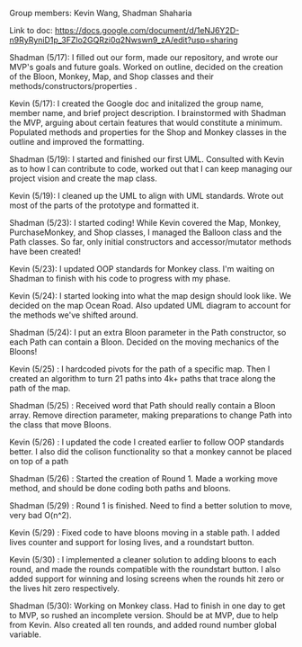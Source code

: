 Group members: Kevin Wang, Shadman Shaharia

Link to doc: https://docs.google.com/document/d/1eNJ6Y2D-n9RyRyniD1p_3FZlo2GQRzi0q2Nwswn9_zA/edit?usp=sharing

Shadman (5/17): I filled out our form, made our repository, and wrote our MVP's goals and future goals. Worked on outline, decided on the creation of the Bloon, Monkey, Map, and Shop classes and their methods/constructors/properties .

Kevin (5/17): I created the Google doc and initalized the group name, member name, and brief project description. I brainstormed with Shadman the MVP, arguing about certain features that would constitute a minimum. Populated methods and properties for the Shop and Monkey classes in the outline and improved the formatting.

Shadman (5/19): I started and finished our first UML. Consulted with Kevin as to how I can contribute to code, worked out that I can keep managing our project vision and create the map class.

Kevin (5/19): I cleaned up the UML to align with UML standards. Wrote out most of the parts of the prototype and formatted it.

Shadman (5/23): I started coding! While Kevin covered the Map, Monkey, PurchaseMonkey, and Shop classes, I managed the Balloon class and the Path classes. So far, only initial constructors and accessor/mutator methods have been created!

Kevin (5/23): I updated OOP standards for Monkey class. I'm waiting on Shadman to finish with his code to progress with my phase.


Kevin (5/24): I started looking into what the map design should look like. We decided on the map Ocean Road. Also updated UML diagram to account for the methods we've shifted around.

Shadman (5/24): I put an extra Bloon parameter in the Path constructor, so each Path can contain a Bloon. Decided on the moving mechanics of the Bloons!

Kevin (5/25) : I hardcoded pivots for the path of a specific map. Then I created an algorithm to turn 21 paths into 4k+ paths that trace along the path of the map.

Shadman (5/25) : Received word that Path should really contain a Bloon array. Remove direction parameter, making preparations to change Path into the class that move Bloons.

Kevin (5/26) : I updated the code I created earlier to follow OOP standards better. I also did the colison functionality so that a monkey cannot be placed on top of a path

Shadman (5/26) : Started the creation of Round 1. Made a working move method, and should be done coding both paths and bloons.


Shadman (5/29) : Round 1 is finished. Need to find a better solution to move, very bad O(n^2).

Kevin (5/29) : Fixed code to have bloons moving in a stable path. I added lives counter and support for losing lives, and a roundstart button.

Kevin (5/30) : I implemented a cleaner solution to adding bloons to each round, and made the rounds compatible with the roundstart button. I also added support for winning and losing screens when the rounds hit zero or the lives hit zero respectively.

Shadman (5/30): Working on Monkey class. Had to finish in one day to get to MVP, so rushed an incomplete version. Should be at MVP, due to help from Kevin. Also created all ten rounds, and added round number global variable.

